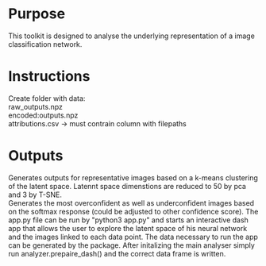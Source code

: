 # Purpose
This toolkit is designed to analyse the underlying representation of a image classification network.  

# Instructions

Create folder with data:  
raw_outputs.npz  
encoded:outputs.npz  
attributions.csv  -> must contrain column with filepaths

# Outputs

Generates outputs for representative images based on a k-means clustering of the latent space. Latennt space dimenstions are reduced to 50 by pca and 3 by T-SNE.   
Generates the most overconfident as well as underconfident images based on the softmax response (could be adjusted to other confidence score).
The app.py file can be run by "python3 app.py" and starts an interactive dash app that allows the user to explore the latent space of his neural network and the images linked to each data point. The data necessary to run the app can be generated by the package. After initalizing the main analyser simply run analyzer.prepaire_dash() and the correct data frame is written.
